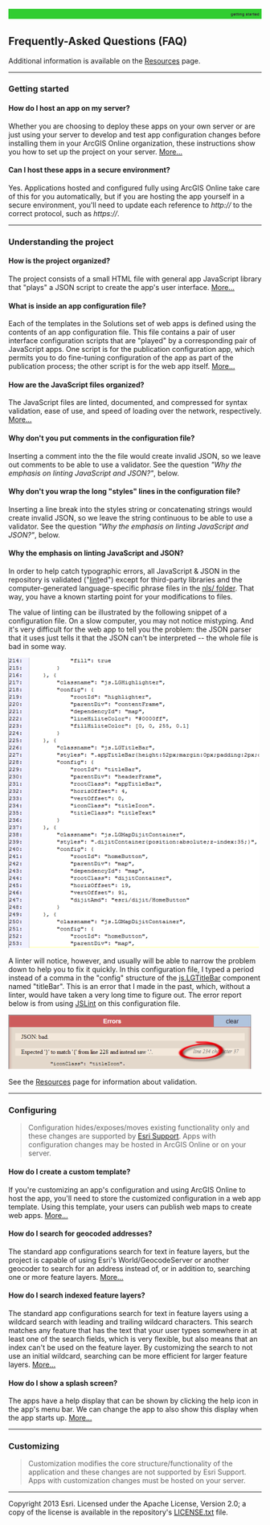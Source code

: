 [host an app on my server]: markdown/HowToHostAppOnYourServer.md
[how the project is organized]: HowProjectIsOrganized.md
[app configuration file]: markdown/UnderstandingConfigurationFile.md
[JavaScript files organized]: markdown/HowJavaScriptFilesAreOrganized.md
[create a custom template]: markdown/HowToCreateCustomTemplate.md
[search for geocoded addresses]: markdown/HowToSearchForGeocodedAddresses.md
[search indexed feature layers]: markdown/HowToSearchIndexedFeatureLayers.md
[show a splash screen]: markdown/HowToShowSplashScreen.md
[sample of invalid JSON]: markdown/images/invalidJSON.png "sample of invalid JSON"
[sample of JSLint check of invalid JSON]: markdown/images/invalidJSONLinted.png "sample of JSLint check of invalid JSON"
[lint]: http://en.wikipedia.org/wiki/Lint_(software)
[JSLint]: http://www.jslint.com/
[js.LGTitleBar]: http://localgovtemplates2.esri.com/support/local-government-online-apps/doc/js2_doc/js.LGTitleBar.html

[nls/ folder]: ../nls/
[Resources]: markdown/Resources.md
[Esri Support]: http://support.esri.com/
[LICENSE.txt]: ../LICENSE.txt

![](markdown/images/gettingStarted.png)

## Frequently-Asked Questions (FAQ)

Additional information is available on the [Resources][] page.


----------
### Getting started

#### How do I host an app on my server?
Whether you are choosing to deploy these apps on your own server or are just using your server to develop and test app configuration changes before installing them in your ArcGIS Online organization, these instructions show you how to set up the project on your server. [More...][host an app on my server]

#### Can I host these apps in a secure environment?
Yes. Applications hosted and configured fully using ArcGIS Online take care of this for you automatically, but if you are hosting the app yourself in a secure environment, you'll need to update each reference to *http://* to the correct protocol, such as *https://*.


----------
### Understanding the project

#### How is the project organized?
The project consists of a small HTML file with general app JavaScript library that "plays" a JSON script to create the app's user interface. [More...][how the project is organized]

#### What is inside an app configuration file?
Each of the templates in the Solutions set of web apps is defined using the contents of an app configuration file. This file contains a pair of user interface configuration scripts that are "played" by a corresponding pair of JavaScript apps. One script is for the publication configuration app, which permits you to do fine-tuning configuration of the app as part of the publication process; the other script is for the web app itself. [More...][app configuration file]

#### How are the JavaScript files organized?
The JavaScript files are linted, documented, and compressed for syntax validation, ease of use, and speed of loading over the network, respectively. [More...][JavaScript files organized]

#### Why don't you put comments in the configuration file?

Inserting a comment into the the file would create invalid JSON, so we leave out comments to be able to use a validator. See the question *"Why the emphasis on linting JavaScript and JSON?"*, below.

#### Why don't you wrap the long "styles" lines in the configuration file?

Inserting a line break into the styles string or concatenating strings would create invalid JSON, so we leave the string continuous to be able to use a validator. See the question *"Why the emphasis on linting JavaScript and JSON?"*, below.

#### Why the emphasis on linting JavaScript and JSON?

In order to help catch typographic errors, all JavaScript & JSON in the repository is validated ("[lint][]ed") except for third-party libraries and the computer-generated language-specific phrase files in the [nls/ folder][]. That way, you have a known starting point for your modifications to files.

The value of linting can be illustrated by the following snippet of a configuration file. On a slow computer, you may not notice mistyping. And it's very difficult for the web app to tell you the problem: the JSON parser that it uses just tells it that the JSON can't be interpreted -- the whole file is bad in some way.

![sample of invalid JSON][]

A linter will notice, however, and usually will be able to narrow the problem down to help you to fix it quickly. In this configuration file, I typed a period instead of a comma in the "config" structure of the [js.LGTitleBar][] component named "titleBar". This is an error that I made in the past, which, without a linter, would have taken a very long time to figure out. The error report below is from using [JSLint][] on this configuration file.

![sample of JSLint check of invalid JSON][]

See the [Resources][] page for information about validation.


----------
### Configuring

> Configuration hides/exposes/moves existing functionality only and these changes are supported by [Esri Support][].
> Apps with configuration changes may be hosted in ArcGIS Online or on your server.

#### How do I create a custom template?
If you're customizing an app's configuration and using ArcGIS Online to host the app, you'll need to store the customized configuration in a web app template. Using this template, your users can publish web  maps to create web apps. [More...][create a custom template]

#### How do I search for geocoded addresses?
The standard app configurations search for text in feature layers, but the project is capable of using Esri's World/GeocodeServer or another geocoder to search for an address instead of, or in addition to, searching one or more feature layers. [More...][search for geocoded addresses]

#### How do I search indexed feature layers?
The standard app configurations search for text in feature layers using a wildcard search with leading and trailing wildcard characters. This search matches any feature that has the text that your user types somewhere in at least one of the search fields, which is very flexible, but also means that an index can't be used on the feature layer. By customizing the search to not use an initial wildcard, searching can be more efficient for larger feature layers. [More...][search indexed feature layers]

#### How do I show a splash screen?
The apps have a help display that can be shown by clicking the help icon in the app's menu bar. We can change the app to also show this display when the app starts up. [More...][show a splash screen]


----------
### Customizing

> Customization modifies the core structure/functionality of the application and these changes are not supported by Esri Support.
> Apps with customization changes must be hosted on your server.


----------
Copyright 2013 Esri. Licensed under the Apache License, Version 2.0; a copy of the license is available in the repository's [LICENSE.txt][] file.

